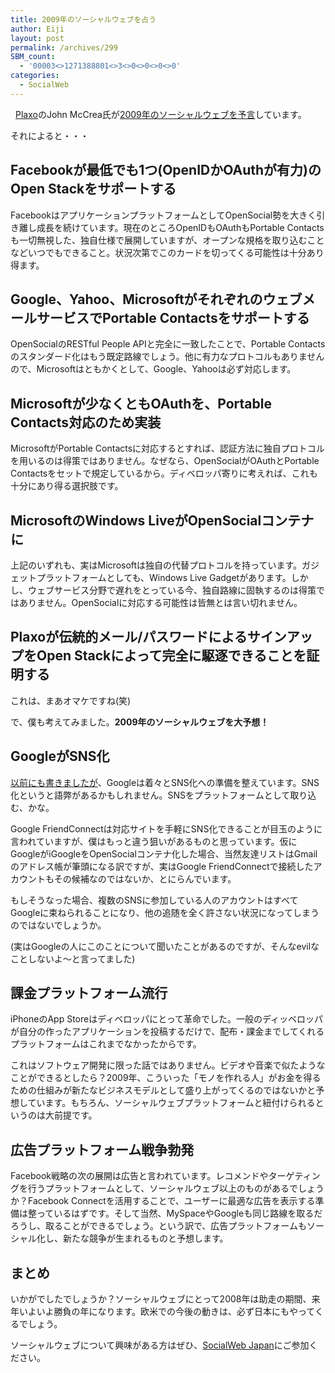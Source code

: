 ```yaml
---
title: 2009年のソーシャルウェブを占う
author: Eiji
layout: post
permalink: /archives/299
SBM_count:
  - '00003<>1271388801<>3<>0<>0<>0<>0'
categories:
  - SocialWeb
---
```

<div class="wp_plus_one_button" style="margin: 0 8px 8px 0; float:left; ">
  <g:plusone href="http://devlog.agektmr.com/archives/299" callback="wp_plus_one_handler"></g:plusone>
</div>

<a href="http://www.plaxo.com/" target="_blank">Plaxo</a>のJohn McCrea氏が<a href="http://therealmccrea.com/2008/12/18/the-social-web-my-predictions-for-2009/" target="_blank">2009年のソーシャルウェブを予言</a>しています。

それによると・・・

## Facebookが最低でも1つ(OpenIDかOAuthが有力)のOpen Stackをサポートする

FacebookはアプリケーションプラットフォームとしてOpenSocial勢を大きく引き離し成長を続けています。現在のところOpenIDもOAuthもPortable Contactsも一切無視した、独自仕様で展開していますが、オープンな規格を取り込むことなどいつでもできること。状況次第でこのカードを切ってくる可能性は十分あり得ます。

## Google、Yahoo、MicrosoftがそれぞれのウェブメールサービスでPortable Contactsをサポートする

OpenSocialのRESTful People APIと完全に一致したことで、Portable Contactsのスタンダード化はもう既定路線でしょう。他に有力なプロトコルもありませんので、Microsoftはともかくとして、Google、Yahooは必ず対応します。

## Microsoftが少なくともOAuthを、Portable Contacts対応のため実装

MicrosoftがPortable Contactsに対応するとすれば、認証方法に独自プロトコルを用いるのは得策ではありません。なぜなら、OpenSocialがOAuthとPortable Contactsをセットで規定しているから。ディベロッパ寄りに考えれば、これも十分にあり得る選択肢です。

## MicrosoftのWindows LiveがOpenSocialコンテナに

上記のいずれも、実はMicrosoftは独自の代替プロトコルを持っています。ガジェットプラットフォームとしても、Windows Live Gadgetがあります。しかし、ウェブサービス分野で遅れをとっている今、独自路線に固執するのは得策ではありません。OpenSocialに対応する可能性は皆無とは言い切れません。

## Plaxoが伝統的メール/パスワードによるサインアップをOpen Stackによって完全に駆逐できることを証明する

これは、まあオマケですね(笑)

で、僕も考えてみました。**2009年のソーシャルウェブを大予想！**

## GoogleがSNS化

[以前にも書きましたが][1]、Googleは着々とSNS化への準備を整えています。SNS化というと語弊があるかもしれません。SNSをプラットフォームとして取り込む、かな。

Google FriendConnectは対応サイトを手軽にSNS化できることが目玉のように言われていますが、僕はもっと違う狙いがあるものと思っています。仮にGoogleがiGoogleをOpenSocialコンテナ化した場合、当然友達リストはGmailのアドレス帳が筆頭になる訳ですが、実はGoogle FriendConnectで接続したアカウントもその候補なのではないか、とにらんでいます。

もしそうなった場合、複数のSNSに参加している人のアカウントはすべてGoogleに束ねられることになり、他の追随を全く許さない状況になってしまうのではないでしょうか。

(実はGoogleの人にこのことについて聞いたことがあるのですが、そんなevilなことしないよ〜と言ってました)

## 課金プラットフォーム流行

iPhoneのApp Storeはディベロッパにとって革命でした。一般のディッベロッパが自分の作ったアプリケーションを投稿するだけで、配布・課金までしてくれるプラットフォームはこれまでなかったからです。

これはソフトウェア開発に限った話ではありません。ビデオや音楽で似たようなことができるとしたら？2009年、こういった「モノを作れる人」がお金を得るための仕組みが新たなビジネスモデルとして盛り上がってくるのではないかと予想しています。もちろん、ソーシャルウェブプラットフォームと紐付けられるというのは大前提です。

## 広告プラットフォーム戦争勃発

Facebook戦略の次の展開は広告と言われています。レコメンドやターゲティングを行うプラットフォームとして、ソーシャルウェブ以上のものがあるでしょうか？Facebook Connectを活用することで、ユーザーに最適な広告を表示する準備は整っているはずです。そして当然、MySpaceやGoogleも同じ路線を取るだろうし、取ることができるでしょう。という訳で、広告プラットフォームもソーシャル化し、新たな競争が生まれるものと予想します。

## まとめ

いかがでしたでしょうか？ソーシャルウェブにとって2008年は助走の期間、来年いよいよ勝負の年になります。欧米での今後の動きは、必ず日本にもやってくるでしょう。

ソーシャルウェブについて興味がある方はぜひ、<a href="http://groups.google.com/group/socialweb-japan/" target="_blank">SocialWeb Japan</a>にご参加ください。

 [1]: http://devlog.agektmr.com/archives/207